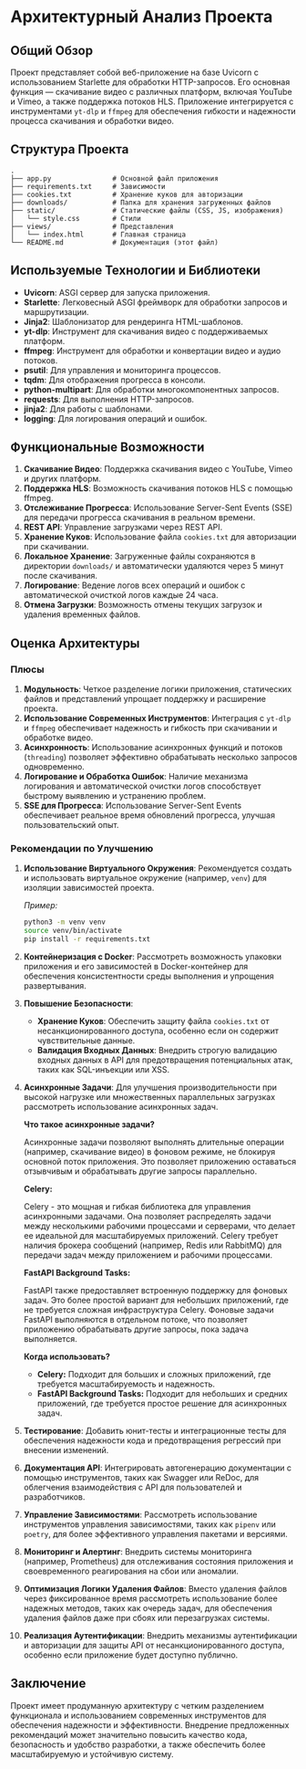 # Архитектурный Анализ Проекта

## Общий Обзор

Проект представляет собой веб-приложение на базе Uvicorn с использованием Starlette для обработки HTTP-запросов. Его основная функция — скачивание видео с различных платформ, включая YouTube и Vimeo, а также поддержка потоков HLS. Приложение интегрируется с инструментами `yt-dlp` и `ffmpeg` для обеспечения гибкости и надежности процесса скачивания и обработки видео.

## Структура Проекта

```
.
├── app.py               # Основной файл приложения
├── requirements.txt     # Зависимости
├── cookies.txt          # Хранение куков для авторизации
├── downloads/           # Папка для хранения загруженных файлов
├── static/              # Статические файлы (CSS, JS, изображения)
│   └── style.css        # Стили
├── views/               # Представления
│   └── index.html       # Главная страница
└── README.md            # Документация (этот файл)
```

## Используемые Технологии и Библиотеки

- **Uvicorn**: ASGI сервер для запуска приложения.
- **Starlette**: Легковесный ASGI фреймворк для обработки запросов и маршрутизации.
- **Jinja2**: Шаблонизатор для рендеринга HTML-шаблонов.
- **yt-dlp**: Инструмент для скачивания видео с поддерживаемых платформ.
- **ffmpeg**: Инструмент для обработки и конвертации видео и аудио потоков.
- **psutil**: Для управления и мониторинга процессов.
- **tqdm**: Для отображения прогресса в консоли.
- **python-multipart**: Для обработки многокомпонентных запросов.
- **requests**: Для выполнения HTTP-запросов.
- **jinja2**: Для работы с шаблонами.
- **logging**: Для логирования операций и ошибок.

## Функциональные Возможности

1. **Скачивание Видео**: Поддержка скачивания видео с YouTube, Vimeo и других платформ.
2. **Поддержка HLS**: Возможность скачивания потоков HLS с помощью ffmpeg.
3. **Отслеживание Прогресса**: Использование Server-Sent Events (SSE) для передачи прогресса скачивания в реальном времени.
4. **REST API**: Управление загрузками через REST API.
5. **Хранение Куков**: Использование файла `cookies.txt` для авторизации при скачивании.
6. **Локальное Хранение**: Загруженные файлы сохраняются в директории `downloads/` и автоматически удаляются через 5 минут после скачивания.
7. **Логирование**: Ведение логов всех операций и ошибок с автоматической очисткой логов каждые 24 часа.
8. **Отмена Загрузки**: Возможность отмены текущих загрузок и удаления временных файлов.

## Оценка Архитектуры

### Плюсы

1. **Модульность**: Четкое разделение логики приложения, статических файлов и представлений упрощает поддержку и расширение проекта.
2. **Использование Современных Инструментов**: Интеграция с `yt-dlp` и `ffmpeg` обеспечивает надежность и гибкость при скачивании и обработке видео.
3. **Асинхронность**: Использование асинхронных функций и потоков (`threading`) позволяет эффективно обрабатывать несколько запросов одновременно.
4. **Логирование и Обработка Ошибок**: Наличие механизма логирования и автоматической очистки логов способствует быстрому выявлению и устранению проблем.
5. **SSE для Прогресса**: Использование Server-Sent Events обеспечивает реальное время обновлений прогресса, улучшая пользовательский опыт.

### Рекомендации по Улучшению

1. **Использование Виртуального Окружения**: Рекомендуется создать и использовать виртуальное окружение (например, `venv`) для изоляции зависимостей проекта.
   
   *Пример:*
   ```bash
   python3 -m venv venv
   source venv/bin/activate
   pip install -r requirements.txt
   ```

2. **Контейнеризация с Docker**: Рассмотреть возможность упаковки приложения и его зависимостей в Docker-контейнер для обеспечения консистентности среды выполнения и упрощения развертывания.

3. **Повышение Безопасности**:
   - **Хранение Куков**: Обеспечить защиту файла `cookies.txt` от несанкционированного доступа, особенно если он содержит чувствительные данные.
   - **Валидация Входных Данных**: Внедрить строгую валидацию входных данных в API для предотвращения потенциальных атак, таких как SQL-инъекции или XSS.

4.  **Асинхронные Задачи**: Для улучшения производительности при высокой нагрузке или множественных параллельных загрузках рассмотреть использование асинхронных задач.

    **Что такое асинхронные задачи?**

    Асинхронные задачи позволяют выполнять длительные операции (например, скачивание видео) в фоновом режиме, не блокируя основной поток приложения. Это позволяет приложению оставаться отзывчивым и обрабатывать другие запросы параллельно.

    **Celery:**

    Celery - это мощная и гибкая библиотека для управления асинхронными задачами. Она позволяет распределять задачи между несколькими рабочими процессами и серверами, что делает ее идеальной для масштабируемых приложений. Celery требует наличия брокера сообщений (например, Redis или RabbitMQ) для передачи задач между приложением и рабочими процессами.

    **FastAPI Background Tasks:**

    FastAPI также предоставляет встроенную поддержку для фоновых задач. Это более простой вариант для небольших приложений, где не требуется сложная инфраструктура Celery. Фоновые задачи FastAPI выполняются в отдельном потоке, что позволяет приложению обрабатывать другие запросы, пока задача выполняется.

    **Когда использовать?**

    - **Celery:** Подходит для больших и сложных приложений, где требуется масштабируемость и надежность.
    - **FastAPI Background Tasks:** Подходит для небольших и средних приложений, где требуется простое решение для асинхронных задач.

5. **Тестирование**: Добавить юнит-тесты и интеграционные тесты для обеспечения надежности кода и предотвращения регрессий при внесении изменений.

6. **Документация API**: Интегрировать автогенерацию документации с помощью инструментов, таких как Swagger или ReDoc, для облегчения взаимодействия с API для пользователей и разработчиков.

7. **Управление Зависимостями**: Рассмотреть использование инструментов управления зависимостями, таких как `pipenv` или `poetry`, для более эффективного управления пакетами и версиями.

8. **Мониторинг и Алертинг**: Внедрить системы мониторинга (например, Prometheus) для отслеживания состояния приложения и своевременного реагирования на сбои или аномалии.

9. **Оптимизация Логики Удаления Файлов**: Вместо удаления файлов через фиксированное время рассмотреть использование более надежных методов, таких как очередь задач, для обеспечения удаления файлов даже при сбоях или перезагрузках системы.

10. **Реализация Аутентификации**: Внедрить механизмы аутентификации и авторизации для защиты API от несанкционированного доступа, особенно если приложение будет доступно публично.

## Заключение

Проект имеет продуманную архитектуру с четким разделением функционала и использованием современных инструментов для обеспечения надежности и эффективности. Внедрение предложенных рекомендаций может значительно повысить качество кода, безопасность и удобство разработки, а также обеспечить более масштабируемую и устойчивую систему.